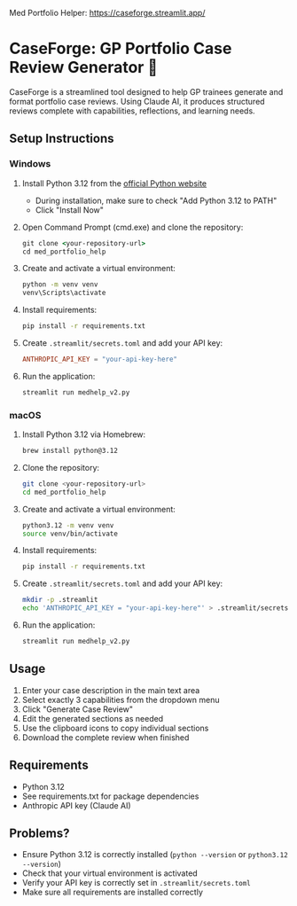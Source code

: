 Med Portfolio Helper: https://caseforge.streamlit.app/


# CaseForge: GP Portfolio Case Review Generator 🏥

CaseForge is a streamlined tool designed to help GP trainees generate and format portfolio case reviews. Using Claude AI, it produces structured reviews complete with capabilities, reflections, and learning needs.

## Setup Instructions

### Windows

1. Install Python 3.12 from the [official Python website](https://www.python.org/downloads/windows/)
   - During installation, make sure to check "Add Python 3.12 to PATH"
   - Click "Install Now"

2. Open Command Prompt (cmd.exe) and clone the repository:
   ```cmd
   git clone <your-repository-url>
   cd med_portfolio_help
   ```

3. Create and activate a virtual environment:
   ```cmd
   python -m venv venv
   venv\Scripts\activate
   ```

4. Install requirements:
   ```cmd
   pip install -r requirements.txt
   ```

5. Create `.streamlit/secrets.toml` and add your API key:
   ```toml
   ANTHROPIC_API_KEY = "your-api-key-here"
   ```

6. Run the application:
   ```cmd
   streamlit run medhelp_v2.py
   ```

### macOS

1. Install Python 3.12 via Homebrew:
   ```bash
   brew install python@3.12
   ```

2. Clone the repository:
   ```bash
   git clone <your-repository-url>
   cd med_portfolio_help
   ```

3. Create and activate a virtual environment:
   ```bash
   python3.12 -m venv venv
   source venv/bin/activate
   ```

4. Install requirements:
   ```bash
   pip install -r requirements.txt
   ```

5. Create `.streamlit/secrets.toml` and add your API key:
   ```bash
   mkdir -p .streamlit
   echo 'ANTHROPIC_API_KEY = "your-api-key-here"' > .streamlit/secrets.toml
   ```

6. Run the application:
   ```bash
   streamlit run medhelp_v2.py
   ```

## Usage

1. Enter your case description in the main text area
2. Select exactly 3 capabilities from the dropdown menu
3. Click "Generate Case Review"
4. Edit the generated sections as needed
5. Use the clipboard icons to copy individual sections
6. Download the complete review when finished

## Requirements

- Python 3.12
- See requirements.txt for package dependencies
- Anthropic API key (Claude AI)

## Problems?

- Ensure Python 3.12 is correctly installed (`python --version` or `python3.12 --version`)
- Check that your virtual environment is activated
- Verify your API key is correctly set in `.streamlit/secrets.toml`
- Make sure all requirements are installed correctly
